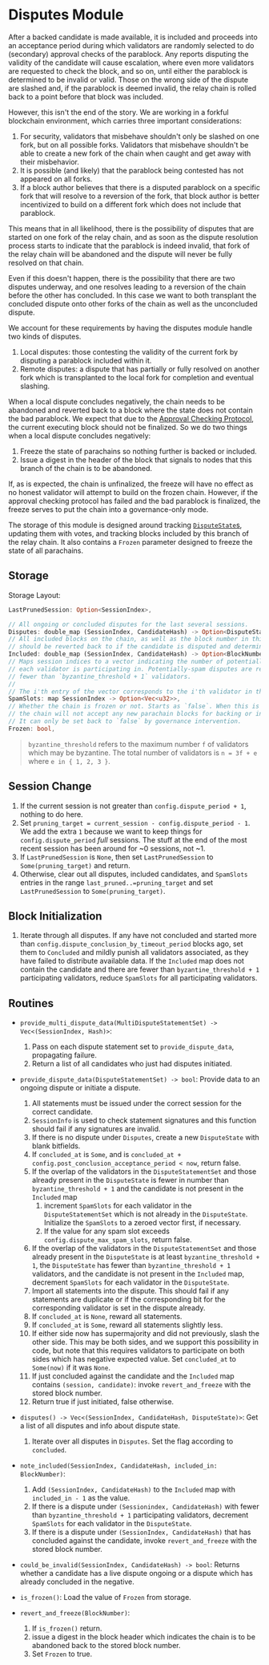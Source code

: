 # Disputes Module

After a backed candidate is made available, it is included and proceeds into an acceptance period during which validators are randomly selected to do (secondary) approval checks of the parablock. Any reports disputing the validity of the candidate will cause escalation, where even more validators are requested to check the block, and so on, until either the parablock is determined to be invalid or valid. Those on the wrong side of the dispute are slashed and, if the parablock is deemed invalid, the relay chain is rolled back to a point before that block was included.

However, this isn't the end of the story. We are working in a forkful blockchain environment, which carries three important considerations:

1. For security, validators that misbehave shouldn't only be slashed on one fork, but on all possible forks. Validators that misbehave shouldn't be able to create a new fork of the chain when caught and get away with their misbehavior.
1. It is possible (and likely) that the parablock being contested has not appeared on all forks.
1. If a block author believes that there is a disputed parablock on a specific fork that will resolve to a reversion of the fork, that block author is better incentivized to build on a different fork which does not include that parablock.

This means that in all likelihood, there is the possibility of disputes that are started on one fork of the relay chain, and as soon as the dispute resolution process starts to indicate that the parablock is indeed invalid, that fork of the relay chain will be abandoned and the dispute will never be fully resolved on that chain.

Even if this doesn't happen, there is the possibility that there are two disputes underway, and one resolves leading to a reversion of the chain before the other has concluded. In this case we want to both transplant the concluded dispute onto other forks of the chain as well as the unconcluded dispute.

We account for these requirements by having the disputes module handle two kinds of disputes.

1. Local disputes: those contesting the validity of the current fork by disputing a parablock included within it.
1. Remote disputes: a dispute that has partially or fully resolved on another fork which is transplanted to the local fork for completion and eventual slashing.

When a local dispute concludes negatively, the chain needs to be abandoned and reverted back to a block where the state does not contain the bad parablock. We expect that due to the [Approval Checking Protocol](../protocol-approval.md), the current executing block should not be finalized. So we do two things when a local dispute concludes negatively:
1. Freeze the state of parachains so nothing further is backed or included.
1. Issue a digest in the header of the block that signals to nodes that this branch of the chain is to be abandoned.

If, as is expected, the chain is unfinalized, the freeze will have no effect as no honest validator will attempt to build on the frozen chain. However, if the approval checking protocol has failed and the bad parablock is finalized, the freeze serves to put the chain into a governance-only mode.

The storage of this module is designed around tracking [`DisputeState`s](../types/disputes.md#disputestate), updating them with votes, and tracking blocks included by this branch of the relay chain. It also contains a `Frozen` parameter designed to freeze the state of all parachains.

## Storage

Storage Layout:

```rust
LastPrunedSession: Option<SessionIndex>,

// All ongoing or concluded disputes for the last several sessions.
Disputes: double_map (SessionIndex, CandidateHash) -> Option<DisputeState>,
// All included blocks on the chain, as well as the block number in this chain that
// should be reverted back to if the candidate is disputed and determined to be invalid.
Included: double_map (SessionIndex, CandidateHash) -> Option<BlockNumber>,
// Maps session indices to a vector indicating the number of potentially-spam disputes 
// each validator is participating in. Potentially-spam disputes are remote disputes which have
// fewer than `byzantine_threshold + 1` validators.
//
// The i'th entry of the vector corresponds to the i'th validator in the session.
SpamSlots: map SessionIndex -> Option<Vec<u32>>,
// Whether the chain is frozen or not. Starts as `false`. When this is `true`,
// the chain will not accept any new parachain blocks for backing or inclusion.
// It can only be set back to `false` by governance intervention.
Frozen: bool,
```

> `byzantine_threshold` refers to the maximum number `f` of validators which may be byzantine. The total number of validators is `n = 3f + e` where `e in { 1, 2, 3 }`.

## Session Change

1. If the current session is not greater than `config.dispute_period + 1`, nothing to do here.
1. Set `pruning_target = current_session - config.dispute_period - 1`. We add the extra `1` because we want to keep things for `config.dispute_period` _full_ sessions. The stuff at the end of the most recent session has been around for ~0 sessions, not ~1.
1. If `LastPrunedSession` is `None`, then set `LastPrunedSession` to `Some(pruning_target)` and return.
1. Otherwise, clear out all disputes, included candidates, and `SpamSlots` entries in the range `last_pruned..=pruning_target` and set `LastPrunedSession` to `Some(pruning_target)`.

## Block Initialization

1. Iterate through all disputes. If any have not concluded and started more than `config.dispute_conclusion_by_timeout_period` blocks ago, set them to `Concluded` and mildly punish all validators associated, as they have failed to distribute available data. If the `Included` map does not contain the candidate and there are fewer than `byzantine_threshold + 1` participating validators, reduce `SpamSlots` for all participating validators.

## Routines

* `provide_multi_dispute_data(MultiDisputeStatementSet) -> Vec<(SessionIndex, Hash)>`:
  1. Pass on each dispute statement set to `provide_dispute_data`, propagating failure.
  1. Return a list of all candidates who just had disputes initiated.

* `provide_dispute_data(DisputeStatementSet) -> bool`: Provide data to an ongoing dispute or initiate a dispute.
  1. All statements must be issued under the correct session for the correct candidate. 
  1. `SessionInfo` is used to check statement signatures and this function should fail if any signatures are invalid.
  1. If there is no dispute under `Disputes`, create a new `DisputeState` with blank bitfields.
  1. If `concluded_at` is `Some`, and is `concluded_at + config.post_conclusion_acceptance_period < now`, return false.
  1. If the overlap of the validators in the `DisputeStatementSet` and those already present in the `DisputeState` is fewer in number than `byzantine_threshold + 1` and the candidate is not present in the `Included` map
      1. increment `SpamSlots` for each validator in the `DisputeStatementSet` which is not already in the `DisputeState`. Initialize the `SpamSlots` to a zeroed vector first, if necessary.
      1. If the value for any spam slot exceeds `config.dispute_max_spam_slots`, return false.
  1. If the overlap of the validators in the `DisputeStatementSet` and those already present in the `DisputeState` is at least `byzantine_threshold + 1`, the `DisputeState` has fewer than `byzantine_threshold + 1` validators, and the candidate is not present in the `Included` map, decrement `SpamSlots` for each validator in the `DisputeState`.
  1. Import all statements into the dispute. This should fail if any statements are duplicate or if the corresponding bit for the corresponding validator is set in the dispute already.
  1. If `concluded_at` is `None`, reward all statements.
  1. If `concluded_at` is `Some`, reward all statements slightly less.
  1. If either side now has supermajority and did not previously, slash the other side. This may be both sides, and we support this possibility in code, but note that this requires validators to participate on both sides which has negative expected value. Set `concluded_at` to `Some(now)` if it was `None`.
  1. If just concluded against the candidate and the `Included` map contains `(session, candidate)`: invoke `revert_and_freeze` with the stored block number.
  1. Return true if just initiated, false otherwise.

* `disputes() -> Vec<(SessionIndex, CandidateHash, DisputeState)>`: Get a list of all disputes and info about dispute state.
  1. Iterate over all disputes in `Disputes`. Set the flag according to `concluded`.

* `note_included(SessionIndex, CandidateHash, included_in: BlockNumber)`:
  1. Add `(SessionIndex, CandidateHash)` to the `Included` map with `included_in - 1` as the value.
  1. If there is a dispute under `(Sessionindex, CandidateHash)` with fewer than `byzantine_threshold + 1` participating validators, decrement `SpamSlots` for each validator in the `DisputeState`.
  1. If there is a dispute under `(SessionIndex, CandidateHash)` that has concluded against the candidate, invoke `revert_and_freeze` with the stored block number.

* `could_be_invalid(SessionIndex, CandidateHash) -> bool`: Returns whether a candidate has a live dispute ongoing or a dispute which has already concluded in the negative.

* `is_frozen()`: Load the value of `Frozen` from storage.

* `revert_and_freeze(BlockNumber)`:
  1. If `is_frozen()` return.
  1. issue a digest in the block header which indicates the chain is to be abandoned back to the stored block number.
  1. Set `Frozen` to true.
